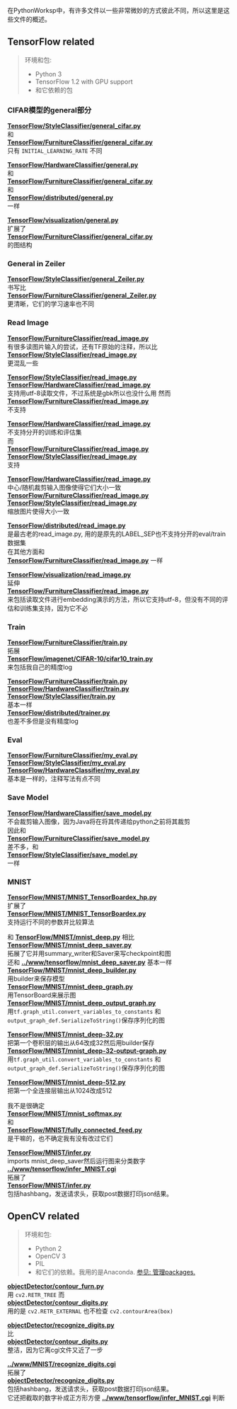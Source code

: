 在PythonWorksp中，有许多文件以一些非常微妙的方式彼此不同，所以这里是这些文件的概述。
## TensorFlow related
>环境和包:
> * Python 3
> * TensorFlow 1.2 with GPU support
> * 和它依赖的包

### CIFAR模型的general部分
  
**[TensorFlow/StyleClassifier/general_cifar.py](TensorFlow/StyleClassifier/general_cifar.py)**  
和  
**[TensorFlow/FurnitureClassifier/general_cifar.py](TensorFlow/FurnitureClassifier/general_cifar.py)**  
只有
`INITIAL_LEARNING_RATE`
不同
  
**[TensorFlow/HardwareClassifier/general.py](TensorFlow/HardwareClassifier/general.py)**  
和  
**[TensorFlow/FurnitureClassifier/general_cifar.py](TensorFlow/FurnitureClassifier/general_cifar.py)**  
和  
**[TensorFlow/distributed/general.py](TensorFlow/distributed/general.py)**  
一样  
  
**[TensorFlow/visualization/general.py](TensorFlow/visualization/general.py)**  
扩展了    
**[TensorFlow/FurnitureClassifier/general_cifar.py](TensorFlow/FurnitureClassifier/general_cifar.py)**  
的图结构    

### General in Zeiler
  
**[TensorFlow/StyleClassifier/general_Zeiler.py](TensorFlow/StyleClassifier/general_Zeiler.py)**  
书写比  
**[TensorFlow/FurnitureClassifier/general_Zeiler.py](TensorFlow/FurnitureClassifier/general_Zeiler.py)**  
更清晰，它们的学习速率也不同 

### Read Image
  
**[TensorFlow/FurnitureClassifier/read_image.py](TensorFlow/FurnitureClassifier/read_image.py)**  
有很多读图片输入的尝试，还有TF原始的注释，所以比   
**[TensorFlow/StyleClassifier/read_image.py](TensorFlow/StyleClassifier/read_image.py)**  
更混乱一些  
  
**[TensorFlow/StyleClassifier/read_image.py](TensorFlow/StyleClassifier/read_image.py)**    
**[TensorFlow/HardwareClassifier/read_image.py](TensorFlow/HardwareClassifier/read_image.py)**  
支持用utf-8读取文件，不过系统是gbk所以也没什么用
然而  
**[TensorFlow/FurnitureClassifier/read_image.py](TensorFlow/FurnitureClassifier/read_image.py)**  
不支持
  
**[TensorFlow/HardwareClassifier/read_image.py](TensorFlow/HardwareClassifier/read_image.py)**  
不支持分开的训练和评估集  
而   
**[TensorFlow/FurnitureClassifier/read_image.py](TensorFlow/FurnitureClassifier/read_image.py)**    
**[TensorFlow/StyleClassifier/read_image.py](TensorFlow/StyleClassifier/read_image.py)**  
支持  
  
**[TensorFlow/HardwareClassifier/read_image.py](TensorFlow/HardwareClassifier/read_image.py)**  
中心/随机裁剪输入图像使得它们大小一致   
**[TensorFlow/FurnitureClassifier/read_image.py](TensorFlow/FurnitureClassifier/read_image.py)**    
**[TensorFlow/StyleClassifier/read_image.py](TensorFlow/StyleClassifier/read_image.py)**  
缩放图片使得大小一致  
  
**[TensorFlow/distributed/read_image.py](TensorFlow/distributed/read_image.py)**  
是最古老的read_image.py, 用的是原先的LABEL_SEP也不支持分开的eval/train数据集\
在其他方面和  
**[TensorFlow/FurnitureClassifier/read_image.py](TensorFlow/FurnitureClassifier/read_image.py)**
一样  
    
**[TensorFlow/visualization/read_image.py](TensorFlow/visualization/read_image.py)**  
延伸  
**[TensorFlow/FurnitureClassifier/read_image.py](TensorFlow/FurnitureClassifier/read_image.py)**  
来包括读取文件进行embedding演示的方法，所以它支持utf-8，但没有不同的评估和训练集支持，因为它不必

### Train
  
**[TensorFlow/FurnitureClassifier/train.py](TensorFlow/FurnitureClassifier/train.py)**  
拓展  
**[TensorFlow/imagenet/CIFAR-10/cifar10_train.py](TensorFlow/imagenet/CIFAR-10/cifar10_train.py)**  
来包括我自己的精度log  
  
**[TensorFlow/FurnitureClassifier/train.py](TensorFlow/FurnitureClassifier/train.py)**    
**[TensorFlow/HardwareClassifier/train.py](TensorFlow/HardwareClassifier/train.py)**    
**[TensorFlow/StyleClassifier/train.py](TensorFlow/StyleClassifier/train.py)**  
基本一样   
**[TensorFlow/distributed/trainer.py](TensorFlow/distributed/trainer.py)**  
也差不多但是没有精度log  

### Eval
  
**[TensorFlow/FurnitureClassifier/my_eval.py](TensorFlow/FurnitureClassifier/my_eval.py)**    
**[TensorFlow/StyleClassifier/my_eval.py](TensorFlow/StyleClassifier/my_eval.py)**    
**[TensorFlow/HardwareClassifier/my_eval.py](TensorFlow/HardwareClassifier/my_eval.py)**  
基本是一样的，注释写法有点不同  

### Save Model
  
**[TensorFlow/HardwareClassifier/save_model.py](TensorFlow/HardwareClassifier/save_model.py)**  
不会裁剪输入图像，因为Java将在将其传递给python之前将其裁剪   
因此和  
**[TensorFlow/FurnitureClassifier/save_model.py](TensorFlow/FurnitureClassifier/save_model.py)**  
差不多，和  
**[TensorFlow/StyleClassifier/save_model.py](TensorFlow/StyleClassifier/save_model.py)**  
一样  

### MNIST
  
**[TensorFlow/MNIST/MNIST_TensorBoardex_hp.py](TensorFlow/MNIST/MNIST_TensorBoardex_hp.py)**  
扩展了   
**[TensorFlow/MNIST/MNIST_TensorBoardex.py](TensorFlow/MNIST/MNIST_TensorBoardex.py)**  
支持运行不同的参数并比较算法  

和 **[TensorFlow/MNIST/mnist_deep.py](TensorFlow/MNIST/mnist_deep.py)** 相比  
**[TensorFlow/MNIST/mnist_deep_saver.py](TensorFlow/MNIST/mnist_deep_saver.py)**  
拓展了它并用summary_writer和Saver来写checkpoint和图  
还和   **[../www/tensorflow/mnist_deep_saver.py](../www/tensorflow/mnist_deep_saver.py)** 基本一样   
**[TensorFlow/MNIST/mnist_deep_builder.py](TensorFlow/MNIST/mnist_deep_builder.py)**   
用builder来保存模型    
**[TensorFlow/MNIST/mnist_deep_graph.py](TensorFlow/MNIST/mnist_deep_graph.py)**   
用TensorBoard来展示图  
**[TensorFlow/MNIST/mnist_deep_output_graph.py](TensorFlow/MNIST/mnist_deep_output_graph.py)**  
用`tf.graph_util.convert_variables_to_constants`
和`output_graph_def.SerializeToString()`保存序列化的图
  
**[TensorFlow/MNIST/mnist_deep-32.py](TensorFlow/MNIST/mnist_deep-32.py)**  
把第一个卷积层的输出从64改成32然后用builder保存
**[TensorFlow/MNIST/mnist_deep-32-output-graph.py](TensorFlow/MNIST/mnist_deep-32-output-graph.py)**  
用`tf.graph_util.convert_variables_to_constants`
和`output_graph_def.SerializeToString()`保存序列化的图
  
**[TensorFlow/MNIST/mnist_deep-512.py](TensorFlow/MNIST/mnist_deep-512.py)**  
把第一个全连接层输出从1024改成512  

我不是很确定  
**[TensorFlow/MNIST/mnist_softmax.py](TensorFlow/MNIST/mnist_softmax.py)**  
和  
**[TensorFlow/MNIST/fully_connected_feed.py](TensorFlow/MNIST/fully_connected_feed.py)**  
是干嘛的，也不确定我有没有改过它们
  
**[TensorFlow/MNIST/infer.py](TensorFlow/MNIST/infer.py)**  
imports mnist_deep_saver然后运行图来分类数字   
**[../www/tensorflow/infer_MNIST.cgi](../www/tensorflow/infer_MNIST.cgi)**  
拓展了  
**[TensorFlow/MNIST/infer.py](TensorFlow/MNIST/infer.py)**  
包括hashbang，发送请求头，获取post数据打印json结果。

## OpenCV related
>环境和包:
> * Python 2
> * OpenCV 3
> * PIL
> * 和它们的依赖。我用的是Anaconda. [参见: 管理packages.](https://conda.io/docs/using/pkgs.html)

**[objectDetector/contour_furn.py](objectDetector/contour_furn.py)**  
用 `cv2.RETR_TREE`
而  
**[objectDetector/contour_digits.py](objectDetector/contour_digits.py)**  
用的是 `cv2.RETR_EXTERNAL` 也不检查 `cv2.contourArea(box)`

**[objectDetector/recognize_digits.py](objectDetector/recognize_digits.py)**  
比   
**[objectDetector/contour_digits.py](objectDetector/contour_digits.py)**  
整洁，因为它离cgi文件又近了一步

**[../www/MNIST/recognize_digits.cgi](../www/MNIST/recognize_digits.cgi)**  
拓展了  
**[objectDetector/recognize_digits.py](objectDetector/recognize_digits.py)**  
包括hashbang，发送请求头，获取post数据打印json结果。\
它还把截取的数字补成正方形方便
**[../www/tensorflow/infer_MNIST.cgi](../www/tensorflow/infer_MNIST.cgi)**
判断